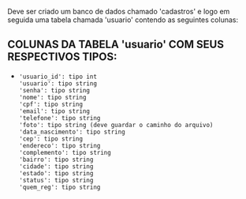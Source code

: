 <p> Deve ser criado um banco de dados chamado 'cadastros' e logo em seguida uma tabela chamada 'usuario' contendo as seguintes colunas: </p>

## COLUNAS DA TABELA 'usuario' COM SEUS RESPECTIVOS TIPOS:
-     'usuario_id': tipo int
      'usuario': tipo string
      'senha': tipo string
      'nome': tipo string
      'cpf': tipo string
      'email': tipo string
      'telefone': tipo string
      'foto': tipo string (deve guardar o caminho do arquivo)
      'data_nascimento': tipo string
      'cep': tipo string
      'endereco': tipo string
      'complemento': tipo string
      'bairro': tipo string
      'cidade': tipo string
      'estado': tipo string
      'status': tipo string
      'quem_reg': tipo string
